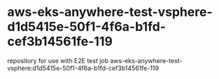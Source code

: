 # aws-eks-anywhere-test-vsphere-d1d5415e-50f1-4f6a-b1fd-cef3b14561fe-119
repository for use with E2E test job aws-eks-anywhere-test-vsphere:d1d5415e-50f1-4f6a-b1fd-cef3b14561fe-119
